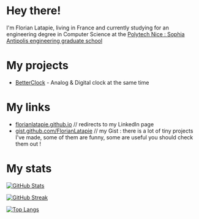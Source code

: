 # Hey there!

I'm Florian Latapie, living in France and currently studying for an engineering degree in Computer Science at the [Polytech Nice : Sophia Antipolis engineering graduate school][Polytech]

# My projects 
- [BetterClock][BetterClock link] - Analog & Digital clock at the same time 

# My links 
- [florianlatapie.github.io][github.io]         // redirects to my LinkedIn page
- [gist.github.com/FlorianLatapie][gist github] // my Gist : there is a lot of tiny projects I've made, some of them are funny, some are useful you should check them out !

# My stats
[![GitHub Stats][GitHub Stats]](https://github.com/anuraghazra/github-readme-stats)

[![GitHub Streak][Github Streak]](https://git.io/streak-stats)

[![Top Langs][Top Langs]](https://github.com/anuraghazra/github-readme-stats)

<!-- Sources -->
<!-- Misc. -->
[Java logo]: https://raw.githubusercontent.com/devicons/devicon/v2.15.1/icons/java/java-original.svg?size=80
[Polytech]: https://polytech.univ-cotedazur.fr/

<!-- Projects links-->
[BetterClock link]: https://github.com/FlorianLatapie/BetterClock

<!-- My links -->
[github.io]: https://florianlatapie.github.io/
[gist github]: https://gist.github.com/FlorianLatapie

<!-- Stats -->
[GitHub Stats]: https://github-readme-stats.vercel.app/api?username=FlorianLatapie&count_private=true&show_icons=true 
[GitHub Streak]: https://github-readme-streak-stats.herokuapp.com/?user=florianlatapie
[Top Langs]: https://github-readme-stats.vercel.app/api/top-langs/?username=FlorianLatapie
